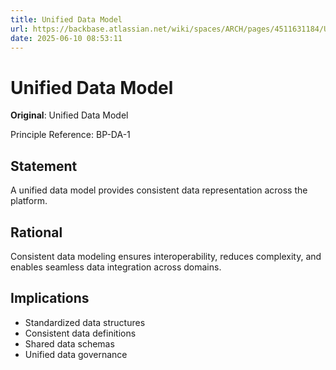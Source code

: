 ```yaml
---
title: Unified Data Model
url: https://backbase.atlassian.net/wiki/spaces/ARCH/pages/4511631184/Unified+Data+Model
date: 2025-06-10 08:53:11
---
```


# Unified Data Model

**Original**: Unified Data Model

Principle Reference: BP-DA-1

## Statement

A unified data model provides consistent data representation across the platform.

## Rational

Consistent data modeling ensures interoperability, reduces complexity, and enables seamless data integration across domains.

## Implications

- Standardized data structures
- Consistent data definitions
- Shared data schemas
- Unified data governance

